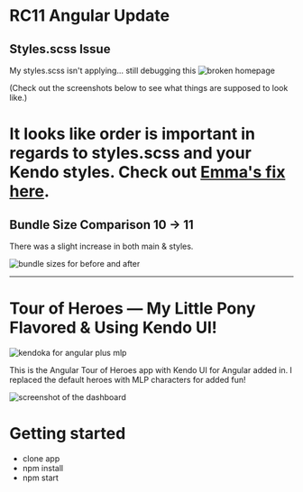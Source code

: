 # RC11 Angular Update
## Styles.scss Issue
My styles.scss isn't applying... still debugging this
![broken homepage](https://p192.p3.n0.cdn.getcloudapp.com/items/rRuogkLQ/Screen%20Shot%202020-10-27%20at%2012.48.00%20PM.png?v=c642b55d1eec01014e2aad7f81a10b9f)

(Check out the screenshots below to see what things are supposed to look like.)

# It looks like order is important in regards to styles.scss and your Kendo styles. Check out [Emma's fix here](https://github.com/twerske/test-angular-RCS/commit/c5f86b4208a110ee1adb1388bf492790b463389c). 
## Bundle Size Comparison 10 -> 11
There was a slight increase in both main & styles.

![bundle sizes for before and after](https://p192.p3.n0.cdn.getcloudapp.com/items/WnurmBmO/Screen%20Shot%202020-10-27%20at%201.50.01%20PM.png?v=0b930ba02840124addf6fee5611a5699)

 ---
 
# Tour of Heroes — My Little Pony Flavored & Using Kendo UI! 

![kendoka for angular plus mlp](https://p192.p3.n0.cdn.getcloudapp.com/items/rRu7OBlg/Screen%20Shot%202020-08-27%20at%2012.53.56%20PM.png?v=a47c8028358bc533908f0b9545f14087 "kendoka plus my little pony logo")

This is the Angular Tour of Heroes app with Kendo UI for Angular added in. I replaced the default heroes with MLP characters for added fun!

![screenshot of the dashboard](https://p192.p3.n0.cdn.getcloudapp.com/items/Qwu0nBb9/Tourofheroes-mlp.png?v=991587c891bbb9ff37f38b1125a58ec8 "screenshot of the new dashboard UI")

# Getting started
- clone app
- npm install
- npm start
